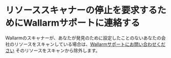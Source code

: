 # リソーススキャナーの停止を要求するためにWallarmサポートに連絡する

Wallarmのスキャナーが、あなたが発見のために設定したことのないあなたの会社のリソースをスキャンしている場合は、[Wallarmサポートにお問い合わせください](mailto:support@wallarm.com) そのリソースをスキャンから除外します。
